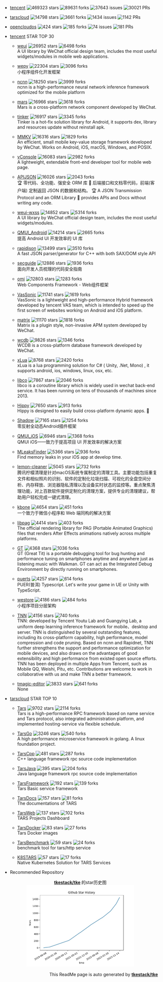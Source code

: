 
+ [tencent](https://github.com/tencent)
![469323 stars](https://img.shields.io/badge/Stars-469323-green)
![89631 forks](https://img.shields.io/badge/Forks-89631-green)
![37643 issues](https://img.shields.io/badge/Issues-37643-green)
![30021 PRs](https://img.shields.io/badge/PRs-30021-green)

+ [tarscloud](https://github.com/tarscloud)
![14798 stars](https://img.shields.io/badge/Stars-14798-green)
![3661 forks](https://img.shields.io/badge/Forks-3661-green)
![1434 issues](https://img.shields.io/badge/Issues-1434-green)
![1142 PRs](https://img.shields.io/badge/PRs-1142-green)

+ [opencloudos](https://github.com/opencloudos)
![424 stars](https://img.shields.io/badge/Stars-424-green)
![185 forks](https://img.shields.io/badge/Forks-185-green)
![74 issues](https://img.shields.io/badge/Issues-74-green)
![181 PRs](https://img.shields.io/badge/PRs-181-green)



+ [tencent](https://github.com/tencent) STAR TOP 30
    
    + [weui](https://github.com/tencent/weui) 
    ![26952 stars](https://img.shields.io/badge/Stars-26952-green)
    ![6498 forks](https://img.shields.io/badge/Forks-6498-green)  
    A UI library by WeChat official design team, includes the most useful widgets/modules in mobile web applications.
    
    + [wepy](https://github.com/tencent/wepy) 
    ![22304 stars](https://img.shields.io/badge/Stars-22304-green)
    ![3096 forks](https://img.shields.io/badge/Forks-3096-green)  
    小程序组件化开发框架
    
    + [ncnn](https://github.com/tencent/ncnn) 
    ![18250 stars](https://img.shields.io/badge/Stars-18250-green)
    ![3999 forks](https://img.shields.io/badge/Forks-3999-green)  
    ncnn is a high-performance neural network inference framework optimized for the mobile platform
    
    + [mars](https://github.com/tencent/mars) 
    ![16966 stars](https://img.shields.io/badge/Stars-16966-green)
    ![3618 forks](https://img.shields.io/badge/Forks-3618-green)  
    Mars is a cross-platform network component  developed by WeChat.
    
    + [tinker](https://github.com/tencent/tinker) 
    ![16917 stars](https://img.shields.io/badge/Stars-16917-green)
    ![3345 forks](https://img.shields.io/badge/Forks-3345-green)  
    Tinker is a hot-fix solution library for Android, it supports dex, library and resources update without reinstall apk.
    
    + [MMKV](https://github.com/tencent/MMKV) 
    ![16316 stars](https://img.shields.io/badge/Stars-16316-green)
    ![1829 forks](https://img.shields.io/badge/Forks-1829-green)  
    An efficient, small mobile key-value storage framework developed by WeChat. Works on Android, iOS, macOS, Windows, and POSIX.
    
    + [vConsole](https://github.com/tencent/vConsole) 
    ![16083 stars](https://img.shields.io/badge/Stars-16083-green)
    ![2982 forks](https://img.shields.io/badge/Forks-2982-green)  
    A lightweight, extendable front-end developer tool for mobile web page.
    
    + [APIJSON](https://github.com/tencent/APIJSON) 
    ![16026 stars](https://img.shields.io/badge/Stars-16026-green)
    ![2043 forks](https://img.shields.io/badge/Forks-2043-green)  
    🏆 零代码、全功能、强安全 ORM 库 🚀 后端接口和文档零代码，前端(客户端) 定制返回 JSON 的数据和结构。 🏆 A JSON Transmission Protocol and an ORM Library 🚀  provides APIs and Docs without writing any code.
    
    + [weui-wxss](https://github.com/tencent/weui-wxss) 
    ![14852 stars](https://img.shields.io/badge/Stars-14852-green)
    ![5314 forks](https://img.shields.io/badge/Forks-5314-green)  
    A UI library by WeChat official design team, includes the most useful widgets/modules.
    
    + [QMUI_Android](https://github.com/tencent/QMUI_Android) 
    ![14214 stars](https://img.shields.io/badge/Stars-14214-green)
    ![2665 forks](https://img.shields.io/badge/Forks-2665-green)  
    提高 Android UI 开发效率的 UI 库
    
    + [rapidjson](https://github.com/tencent/rapidjson) 
    ![13499 stars](https://img.shields.io/badge/Stars-13499-green)
    ![3510 forks](https://img.shields.io/badge/Forks-3510-green)  
    A fast JSON parser/generator for C++ with both SAX/DOM style API
    
    + [secguide](https://github.com/tencent/secguide) 
    ![12886 stars](https://img.shields.io/badge/Stars-12886-green)
    ![1936 forks](https://img.shields.io/badge/Forks-1936-green)  
    面向开发人员梳理的代码安全指南
    
    + [omi](https://github.com/tencent/omi) 
    ![12803 stars](https://img.shields.io/badge/Stars-12803-green)
    ![1283 forks](https://img.shields.io/badge/Forks-1283-green)  
    Web Components Framework - Web组件框架
    
    + [VasSonic](https://github.com/tencent/VasSonic) 
    ![11741 stars](https://img.shields.io/badge/Stars-11741-green)
    ![1619 forks](https://img.shields.io/badge/Forks-1619-green)  
    VasSonic is a lightweight and high-performance Hybrid framework developed by tencent VAS team, which is intended to speed up the first screen of websites working on Android and iOS platform. 
    
    + [matrix](https://github.com/tencent/matrix) 
    ![11170 stars](https://img.shields.io/badge/Stars-11170-green)
    ![1818 forks](https://img.shields.io/badge/Forks-1818-green)  
    Matrix is a plugin style, non-invasive APM system developed by WeChat.
    
    + [wcdb](https://github.com/tencent/wcdb) 
    ![9826 stars](https://img.shields.io/badge/Stars-9826-green)
    ![1346 forks](https://img.shields.io/badge/Forks-1346-green)  
    WCDB is a cross-platform database framework developed by WeChat.
    
    + [xLua](https://github.com/tencent/xLua) 
    ![8768 stars](https://img.shields.io/badge/Stars-8768-green)
    ![2420 forks](https://img.shields.io/badge/Forks-2420-green)  
    xLua is a lua programming solution for  C# ( Unity, .Net, Mono) , it supports android, ios, windows, linux, osx, etc.
    
    + [libco](https://github.com/tencent/libco) 
    ![7867 stars](https://img.shields.io/badge/Stars-7867-green)
    ![2046 forks](https://img.shields.io/badge/Forks-2046-green)  
    libco is a coroutine library which is widely used in wechat  back-end service. It has been running on tens of thousands of machines since 2013.
    
    + [Hippy](https://github.com/tencent/Hippy) 
    ![7650 stars](https://img.shields.io/badge/Stars-7650-green)
    ![913 forks](https://img.shields.io/badge/Forks-913-green)  
    Hippy is designed to easily build cross-platform dynamic apps. 👏
    
    + [Shadow](https://github.com/tencent/Shadow) 
    ![7165 stars](https://img.shields.io/badge/Stars-7165-green)
    ![1254 forks](https://img.shields.io/badge/Forks-1254-green)  
    零反射全动态Android插件框架
    
    + [QMUI_iOS](https://github.com/tencent/QMUI_iOS) 
    ![6946 stars](https://img.shields.io/badge/Stars-6946-green)
    ![1368 forks](https://img.shields.io/badge/Forks-1368-green)  
    QMUI iOS——致力于提高项目 UI 开发效率的解决方案
    
    + [MLeaksFinder](https://github.com/tencent/MLeaksFinder) 
    ![5366 stars](https://img.shields.io/badge/Stars-5366-green)
    ![936 forks](https://img.shields.io/badge/Forks-936-green)  
    Find memory leaks in your iOS app at develop time.
    
    + [lemon-cleaner](https://github.com/tencent/lemon-cleaner) 
    ![5045 stars](https://img.shields.io/badge/Stars-5045-green)
    ![732 forks](https://img.shields.io/badge/Forks-732-green)  
    腾讯柠檬清理是针对macOS系统专属制定的清理工具。主要功能包括重复文件和相似照片的识别、软件的定制化垃圾扫描、可视化的全盘空间分析、内存释放、浏览器隐私清理以及设备实时状态的监控等。重点聚焦清理功能，对上百款软件提供定制化的清理方案，提供专业的清理建议，帮助用户轻松完成一键式清理。
    
    + [kbone](https://github.com/tencent/kbone) 
    ![4654 stars](https://img.shields.io/badge/Stars-4654-green)
    ![451 forks](https://img.shields.io/badge/Forks-451-green)  
    一个致力于微信小程序和 Web 端同构的解决方案
    
    + [libpag](https://github.com/tencent/libpag) 
    ![4414 stars](https://img.shields.io/badge/Stars-4414-green)
    ![403 forks](https://img.shields.io/badge/Forks-403-green)  
    The official rendering library for PAG (Portable Animated Graphics) files that renders After Effects animations natively across multiple platforms.
    
    + [GT](https://github.com/tencent/GT) 
    ![4368 stars](https://img.shields.io/badge/Stars-4368-green)
    ![1036 forks](https://img.shields.io/badge/Forks-1036-green)  
    GT (Great Tit) is a portable debugging tool for bug hunting and performance tuning on smartphones anytime and anywhere just as listening music with Walkman. GT can act as the Integrated Debug Environment by directly running on smartphones.
    
    + [puerts](https://github.com/tencent/puerts) 
    ![4257 stars](https://img.shields.io/badge/Stars-4257-green)
    ![614 forks](https://img.shields.io/badge/Forks-614-green)  
    PUER(普洱) Typescript. Let's write your game in UE or Unity with TypeScript.
    
    + [westore](https://github.com/tencent/westore) 
    ![4186 stars](https://img.shields.io/badge/Stars-4186-green)
    ![484 forks](https://img.shields.io/badge/Forks-484-green)  
    小程序项目分层架构
    
    + [TNN](https://github.com/tencent/TNN) 
    ![4156 stars](https://img.shields.io/badge/Stars-4156-green)
    ![740 forks](https://img.shields.io/badge/Forks-740-green)  
    TNN: developed by Tencent Youtu Lab and Guangying Lab, a uniform deep learning inference framework for mobile、desktop and server. TNN is distinguished by several outstanding features, including its cross-platform capability, high performance, model compression and code pruning. Based on ncnn and Rapidnet, TNN further strengthens the support and performance optimization for mobile devices, and also draws on the advantages of good extensibility and high performance from existed open source efforts. TNN has been deployed in multiple Apps from Tencent, such as Mobile QQ, Weishi, Pitu, etc. Contributions are welcome to work in collaborative with us and make TNN a better framework. 
    
    + [tmagic-editor](https://github.com/tencent/tmagic-editor) 
    ![3833 stars](https://img.shields.io/badge/Stars-3833-green)
    ![641 forks](https://img.shields.io/badge/Forks-641-green)  
    None
    

+ [tarscloud](https://github.com/tarscloud) STAR TOP 10
    
    + [Tars](https://github.com/tarscloud/Tars) 
    ![9702 stars](https://img.shields.io/badge/Stars-9702-green)
    ![2114 forks](https://img.shields.io/badge/Forks-2114-green)  
    Tars is a high-performance RPC framework based on name service and Tars protocol, also integrated administration platform, and implemented hosting-service via flexible schedule.
    
    + [TarsGo](https://github.com/tarscloud/TarsGo) 
    ![3246 stars](https://img.shields.io/badge/Stars-3246-green)
    ![540 forks](https://img.shields.io/badge/Forks-540-green)  
    A  high performance microservice  framework  in golang. A linux foundation project.
    
    + [TarsCpp](https://github.com/tarscloud/TarsCpp) 
    ![481 stars](https://img.shields.io/badge/Stars-481-green)
    ![287 forks](https://img.shields.io/badge/Forks-287-green)  
    C++ language framework rpc source code implementation
    
    + [TarsJava](https://github.com/tarscloud/TarsJava) 
    ![395 stars](https://img.shields.io/badge/Stars-395-green)
    ![204 forks](https://img.shields.io/badge/Forks-204-green)  
    Java language framework rpc source code implementation
    
    + [TarsFramework](https://github.com/tarscloud/TarsFramework) 
    ![192 stars](https://img.shields.io/badge/Stars-192-green)
    ![139 forks](https://img.shields.io/badge/Forks-139-green)  
    Tars Basic service framework
    
    + [TarsDocs](https://github.com/tarscloud/TarsDocs) 
    ![157 stars](https://img.shields.io/badge/Stars-157-green)
    ![81 forks](https://img.shields.io/badge/Forks-81-green)  
    The documentations of TARS
    
    + [TarsWeb](https://github.com/tarscloud/TarsWeb) 
    ![137 stars](https://img.shields.io/badge/Stars-137-green)
    ![102 forks](https://img.shields.io/badge/Forks-102-green)  
    TARS Projects Dashboard
    
    + [TarsDocker](https://github.com/tarscloud/TarsDocker) 
    ![83 stars](https://img.shields.io/badge/Stars-83-green)
    ![27 forks](https://img.shields.io/badge/Forks-27-green)  
    Tars Docker  images
    
    + [TarsBenchmark](https://github.com/tarscloud/TarsBenchmark) 
    ![59 stars](https://img.shields.io/badge/Stars-59-green)
    ![24 forks](https://img.shields.io/badge/Forks-24-green)  
    benchmark tool for tars/http service
    
    + [K8STARS](https://github.com/tarscloud/K8STARS) 
    ![57 stars](https://img.shields.io/badge/Stars-57-green)
    ![17 forks](https://img.shields.io/badge/Forks-17-green)  
    Native Kubernetes  Solution for TARS Services
    


+ Recommended Repository  
<p align="center">
      <strong>
        <a href="https://github.com/tkestack/tke" target="_blank">tkestack/tke</a>
      </strong>  的star历史图
  <br>
  <img src="https://raw.githubusercontent.com/ButterAndButterfly/GithubTools/master/data/stars_history.jpg" width="350px"></img>    
</p>

<p align="right">
      This ReadMe page is auto generated by 
      <strong>
        <a href="https://github.com/tkestack/tke" target="_blank">tkestack/tke</a><br>
      </strong>   
</p>